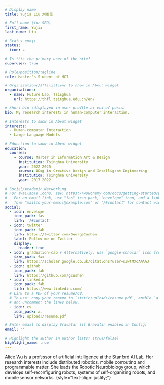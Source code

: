 ```yaml
---
# Display name
title: Yujia Liu 刘雨佳

# Full name (for SEO)
first_name: Yujia
last_name: Liu

# Status emoji
status:
  icon: ☕️

# Is this the primary user of the site?
superuser: true

# Role/position/tagline
role: Master's Student of HCI

# Organizations/Affiliations to show in About widget
organizations:
  - name: Future Lab, Tsinghua
    url: https://thfl.tsinghua.edu.cn/en/

# Short bio (displayed in user profile at end of posts)
bio: My research interests in human-computer interaction.

# Interests to show in About widget
interests:
  - Human-computer Interaction
  - Large Language Models

# Education to show in About widget
education:
  courses:
    - course: Master in Information Art & Design
      institution: Tsinghua University
      year: 2022-2025
    - course: BEng in Creative Design and Intelligent Engineering
      institution: Tsinghua University
      year: 2017-2022

# Social/Academic Networking
# For available icons, see: https://wowchemy.com/docs/getting-started/page-builder/#icons
#   For an email link, use "fas" icon pack, "envelope" icon, and a link in the
#   form "mailto:your-email@example.com" or "/#contact" for contact widget.
social:
  - icon: envelope
    icon_pack: fas
    link: '/#contact'
  - icon: twitter
    icon_pack: fab
    link: https://twitter.com/GeorgeCushen
    label: Follow me on Twitter
    display:
      header: true
  - icon: graduation-cap # Alternatively, use `google-scholar` icon from `ai` icon pack
    icon_pack: fas
    link: https://scholar.google.co.uk/citations?user=sIwtMXoAAAAJ
  - icon: github
    icon_pack: fab
    link: https://github.com/gcushen
  - icon: linkedin
    icon_pack: fab
    link: https://www.linkedin.com/
  # Link to a PDF of your resume/CV.
  # To use: copy your resume to `static/uploads/resume.pdf`, enable `ai` icons in `params.yaml`,
  # and uncomment the lines below.
  - icon: cv
    icon_pack: ai
    link: uploads/resume.pdf

# Enter email to display Gravatar (if Gravatar enabled in Config)
email: ''

# Highlight the author in author lists? (true/false)
highlight_name: true
---
```


Alice Wu is a professor of artificial intelligence at the Stanford AI Lab. Her research interests include distributed robotics, mobile computing and programmable matter. She leads the Robotic Neurobiology group, which develops self-reconfiguring robots, systems of self-organizing robots, and mobile sensor networks.
{style="text-align: justify;"}
